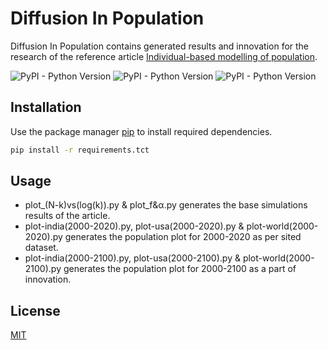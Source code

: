 # Diffusion In Population

Diffusion In Population contains generated results and innovation for the research of the reference article [Individual-based modelling of population](https://journals.plos.org/plosone/article?id=10.1371/journal.pone.0176101).

![PyPI - Python Version](https://img.shields.io/pypi/pyversions/numpy?style=flat-square) ![PyPI - Python Version](https://img.shields.io/pypi/pyversions/scipy?style=flat-square) ![PyPI - Python Version](https://img.shields.io/pypi/pyversions/matplotlib?style=flat-square)

## Installation

Use the package manager [pip](https://pip.pypa.io/en/stable/) to install required dependencies.

```bash
pip install -r requirements.tct
```

## Usage

- plot\_(N-k)vs(log(k)).py & plot_f&α.py generates the base simulations results of the article.
- plot-india(2000-2020).py, plot-usa(2000-2020).py & plot-world(2000-2020).py generates the population plot for 2000-2020 as per sited dataset.
- plot-india(2000-2100).py, plot-usa(2000-2100).py & plot-world(2000-2100).py generates the population plot for 2000-2100 as a part of innovation.

## License

[MIT](https://choosealicense.com/licenses/mit/)
